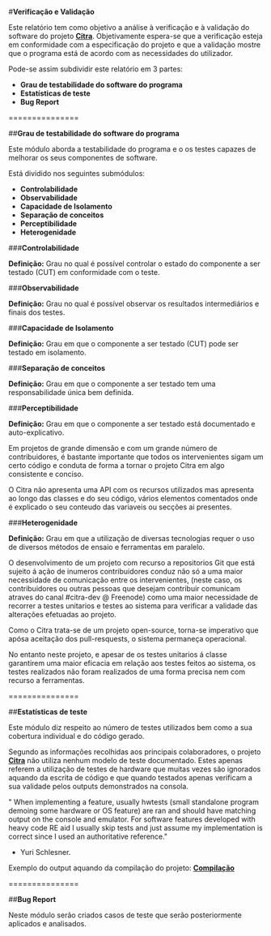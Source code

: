 
#**Verificação e Validação**

Este relatório tem como objetivo a análise à verificação e à validação do software do projeto **[Citra](http://citra-emu.org/)**. Objetivamente espera-se que a verificação esteja em conformidade com a especificação do projeto e que a validação mostre que o programa está de acordo com as necessidades do utilizador.

Pode-se assim subdividir este relatório em 3 partes:
- **Grau de testabilidade do software do programa**
- **Estatísticas de teste**
- **Bug Report**

===============

##**Grau de testabilidade do software do programa**

Este módulo aborda a testabilidade do programa e o os testes capazes de melhorar os seus componentes de software.

Está dividido nos seguintes submódulos:
- **Controlabilidade**
- **Observabilidade**
- **Capacidade de Isolamento**
- **Separação de conceitos**
- **Perceptibilidade**
- **Heterogenidade**

###**Controlabilidade**

**Definição:** Grau no qual é possível controlar o estado do componente a ser testado (CUT) em conformidade com o teste.

###**Observabilidade**

**Definição:** Grau no qual é possível observar os resultados intermediários e finais dos testes.

###**Capacidade de Isolamento**

**Definição:** Grau em que o componente a ser testado (CUT) pode ser testado em isolamento.

###**Separação de conceitos**

**Definição:** Grau em que o componente a ser testado tem uma responsabilidade única bem definida.

###**Perceptibilidade** 

**Definição:** Grau em que o componente a ser testado está documentado e auto-explicativo.

Em projetos de grande dimensão e com um grande número de contribuidores, é bastante importante que todos os intervenientes
sigam um certo código e conduta de forma a tornar o projeto Citra em algo consistente e conciso.

O Citra não apresenta uma API com os recursos utilizados mas apresenta ao longo das classes e do seu código,
vários elementos comentados onde é explicado o seu conteudo das variaveis ou secções ai presentes. 


###**Heterogenidade** 

**Definição:** Grau em que a utilização de diversas tecnologias requer o uso de diversos métodos de ensaio e ferramentas em paralelo.

O desenvolvimento de um projeto com recurso a repositorios Git que está sujeito á ação de inumeros
contribuidores conduz não só a uma maior necessidade de comunicação entre os intervenientes, (neste caso,
os contribuidores ou outras pessoas que desejam contribuir comunicam atraves do canal #citra-dev @ Freenode)
como uma maior necessidade de recorrer a testes unitarios e testes ao sistema para verificar a validade das
alterações efetuadas ao projeto. 

Como o Citra trata-se de um projeto open-source, torna-se imperativo que apósa aceitação dos pull-resquests,
 o sistema permaneça operacional.
 
No entanto neste projeto, e apesar de os testes unitarios á classe garantirem uma maior eficacia em relação aos testes feitos
ao sistema, os testes realizados não foram realizados de uma forma precisa nem com recurso a ferramentas.


===============

##**Estatísticas de teste**

Este módulo diz respeito ao número de testes utilizados bem como a sua cobertura individual e do código gerado.

Segundo as informações recolhidas aos principais colaboradores, o projeto **[Citra](http://citra-emu.org/)** não utiliza nenhum modelo de teste documentado. Estes apenas referem a utilização de testes de hardware que muitas vezes são ignorados aquando da escrita de código e que quando testados apenas verificam a sua validade pelos outputs demonstrados na consola.

" When implementing a feature, usually hwtests (small standalone program demoing some hardware or OS feature) are ran and should have matching output on the console and emulator. For software features developed with heavy code RE aid I usually skip tests and just assume my implementation is correct since I used an authoritative reference." 

 - Yuri Schlesner.

 Exemplo do output aquando da compilação do projeto:  **[Compilação](https://ci.appveyor.com/project/bunnei/citra/build/1.0.2169#L7)**


===============

##**Bug Report**

Neste módulo serão criados casos de teste que serão posteriormente aplicados e analisados.
